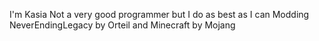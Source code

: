 I'm Kasia
Not a very good programmer but I do as best as I can
Modding NeverEndingLegacy by Orteil and Minecraft by Mojang
